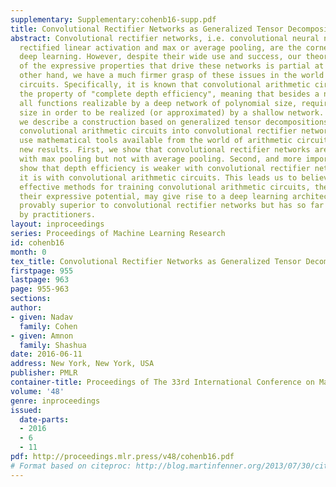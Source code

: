 ```yaml
---
supplementary: Supplementary:cohenb16-supp.pdf
title: Convolutional Rectifier Networks as Generalized Tensor Decompositions
abstract: Convolutional rectifier networks, i.e. convolutional neural networks with
  rectified linear activation and max or average pooling, are the cornerstone of modern
  deep learning. However, despite their wide use and success, our theoretical understanding
  of the expressive properties that drive these networks is partial at best. On the
  other hand, we have a much firmer grasp of these issues in the world of arithmetic
  circuits. Specifically, it is known that convolutional arithmetic circuits possess
  the property of "complete depth efficiency", meaning that besides a negligible set,
  all functions realizable by a deep network of polynomial size, require exponential
  size in order to be realized (or approximated) by a shallow network. In this paper
  we describe a construction based on generalized tensor decompositions, that transforms
  convolutional arithmetic circuits into convolutional rectifier networks. We then
  use mathematical tools available from the world of arithmetic circuits to prove
  new results. First, we show that convolutional rectifier networks are universal
  with max pooling but not with average pooling. Second, and more importantly, we
  show that depth efficiency is weaker with convolutional rectifier networks than
  it is with convolutional arithmetic circuits. This leads us to believe that developing
  effective methods for training convolutional arithmetic circuits, thereby fulfilling
  their expressive potential, may give rise to a deep learning architecture that is
  provably superior to convolutional rectifier networks but has so far been overlooked
  by practitioners.
layout: inproceedings
series: Proceedings of Machine Learning Research
id: cohenb16
month: 0
tex_title: Convolutional Rectifier Networks as Generalized Tensor Decompositions
firstpage: 955
lastpage: 963
page: 955-963
sections: 
author:
- given: Nadav
  family: Cohen
- given: Amnon
  family: Shashua
date: 2016-06-11
address: New York, New York, USA
publisher: PMLR
container-title: Proceedings of The 33rd International Conference on Machine Learning
volume: '48'
genre: inproceedings
issued:
  date-parts:
  - 2016
  - 6
  - 11
pdf: http://proceedings.mlr.press/v48/cohenb16.pdf
# Format based on citeproc: http://blog.martinfenner.org/2013/07/30/citeproc-yaml-for-bibliographies/
---
```

